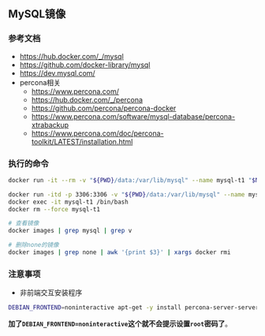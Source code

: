 ## MySQL镜像

### 参考文档
- https://hub.docker.com/_/mysql
- https://github.com/docker-library/mysql
- https://dev.mysql.com/
- percona相关
    - https://www.percona.com/ 
    - https://hub.docker.com/_/percona
    - https://github.com/percona/percona-docker
    - https://www.percona.com/software/mysql-database/percona-xtrabackup
    - https://www.percona.com/doc/percona-toolkit/LATEST/installation.html

### 执行的命令

```bash
docker run -it --rm -v "${PWD}/data:/var/lib/mysql" --name mysql-t1 "$NAME:$TAG" /bin/bash

docker run -itd -p 3306:3306 -v "${PWD}/data:/var/lib/mysql" --name mysql-t1 mysql:56-v1
docker exec -it mysql-t1 /bin/bash
docker rm --force mysql-t1

# 查看镜像
docker images | grep mysql | grep v

# 删除none的镜像
docker images | grep none | awk '{print $3}' | xargs docker rmi
```

### 注意事项
- 非前端交互安装程序
```bash
DEBIAN_FRONTEND=noninteractive apt-get -y install percona-server-server-5.6
```
**加了`DEBIAN_FRONTEND=noninteractive`这个就不会提示设置`root`密码了**。